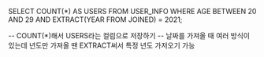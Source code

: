 SELECT COUNT(*) AS USERS
   FROM USER_INFO
    WHERE AGE BETWEEN 20 AND 29 AND EXTRACT(YEAR FROM JOINED) = 2021;


-- COUNT(*)해서 USERS라는 컬럼으로 저장하기
-- 날짜를 가져올 때 여러 방식이 있는데 년도만 가져올 땐 EXTRACT써서 특정 년도 가저오기 가능 